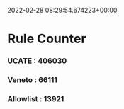2022-02-28 08:29:54.674223+00:00
# Rule Counter 
 ### UCATE : 406030

 ### Veneto : 66111

 ### Allowlist : 13921